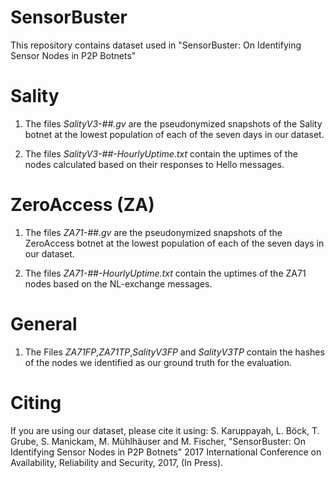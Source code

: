 # SensorBuster
This repository contains dataset used in "SensorBuster: On Identifying Sensor Nodes in P2P Botnets"

Sality
=======
1. The files _SalityV3-##.gv_ are the pseudonymized snapshots of the Sality botnet at the lowest population of each of the seven days in our dataset.

2. The files _SalityV3-##-HourlyUptime.txt_ contain the uptimes of the nodes calculated based on their responses to Hello messages.

ZeroAccess (ZA)
===============
1. The files _ZA71-##.gv_ are the pseudonymized snapshots of the ZeroAccess botnet at the lowest population of each of the seven days in our dataset.

2. The files _ZA71-##-HourlyUptime.txt_ contain the uptimes of the ZA71 nodes based on the NL-exchange messages.

General
=======
1. The Files _ZA71FP_,_ZA71TP_,_SalityV3FP_ and _SalityV3TP_ contain the hashes of the nodes we identified as our ground truth for the evaluation.

Citing
======
If you are using our dataset, please cite it using:
S. Karuppayah, L. Böck, T. Grube, S. Manickam, M. Mühlhäuser and M. Fischer, "SensorBuster: On Identifying Sensor Nodes in P2P Botnets" 2017 International Conference on Availability, Reliability and Security, 2017, (In Press).
